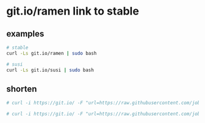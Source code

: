 # git.io/ramen link to stable

## examples

```bash
# stable
curl -Ls git.io/ramen | sudo bash

# susi
curl -Ls git.io/susi | sudo bash
```

## shorten

```bash
# curl -i https://git.io/ -F "url=https://raw.githubusercontent.com/jobscale/_/master/infra/stable" -F "code=ramen"

# curl -i https://git.io/ -F "url=https://raw.githubusercontent.com/jobscale/_/master/infra/docker" -F "code=susi"
```
